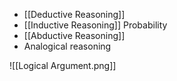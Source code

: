 - [[Deductive Reasoning]]  
- [[Inductive Reasoning]] Probability
- [[Abductive Reasoning]]
- Analogical reasoning


![[Logical Argument.png]]